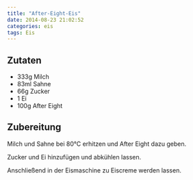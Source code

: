 ```yaml
---
title: "After-Eight-Eis"
date: 2014-08-23 21:02:52
categories: eis
tags: Eis
---
```


## Zutaten

* 333g Milch
* 83ml Sahne
* 66g Zucker
* 1 Ei
* 100g After Eight

## Zubereitung

Milch und Sahne bei 80°C erhitzen und After Eight dazu geben.

Zucker und Ei hinzufügen und abkühlen lassen.

Anschließend in der Eismaschine zu Eiscreme werden lassen.
